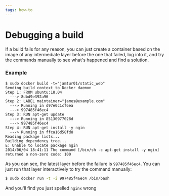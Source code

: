 ```yaml
---
tags: how-to
---
```


# Debugging a build
If a build fails for any reason, you can just create a container based on the image of any intermediate layer before the one that failed, log into it, and try the commands manually to see what's happened and find a solution.

### Example
```
$ sudo docker build -t="jamtur01/static_web"
Sending build context to Docker daemon
Step 1: FROM ubuntu:18.04
  ---> 8dbd9e392a96
Step 2: LABEL maintainer="james@example.com"
  ---> Running in d97e0c1cf6ea
  ---> 997485f46ec4
Step 3: RUN apt-get update
  ---> Running in 85130977028d
  ---> 997485f46ec4
Step 4: RUN apt-get install -y ngin
  ---> Running in ffca16d58fd8
Reading package lists...
Building dependency tree...
E: Unable to locate package ngin
2014/06/04 18:41:11 The command [/bin/sh -c apt-get install -y ngin] returned a non-zero code: 100
```

As you can see, the latest layer before the failure is `997485f46ec4`. You can just run that layer interactively to try the command manually:

```bash
$ sudo docker run -t -i 997485f46ec4 /bin/bash
```

And you'll find you just spelled `nginx` wrong
